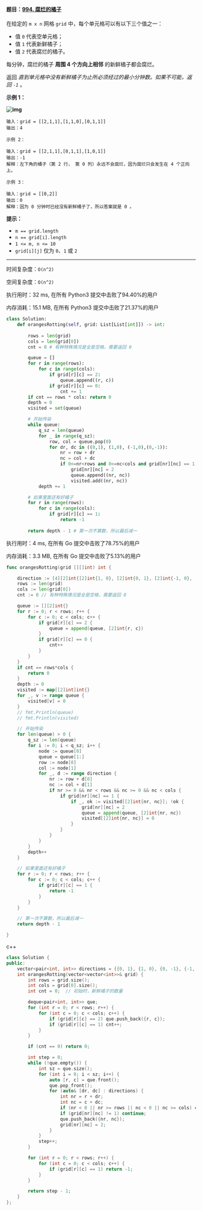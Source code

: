 #### 题目：[994. 腐烂的橘子](https://leetcode-cn.com/problems/rotting-oranges/)

在给定的 `m x n` 网格 `grid` 中，每个单元格可以有以下三个值之一：

- 值 `0` 代表空单元格；
- 值 `1` 代表新鲜橘子；
- 值 `2` 代表腐烂的橘子。

每分钟，腐烂的橘子 **周围 4 个方向上相邻** 的新鲜橘子都会腐烂。

返回 *直到单元格中没有新鲜橘子为止所必须经过的最小分钟数。如果不可能，返回 `-1`* 。

**示例 1：**

**![img](https://assets.leetcode-cn.com/aliyun-lc-upload/uploads/2019/02/16/oranges.png)**

```
输入：grid = [[2,1,1],[1,1,0],[0,1,1]]
输出：4
```

```
示例 2：

输入：grid = [[2,1,1],[0,1,1],[1,0,1]]
输出：-1
解释：左下角的橘子（第 2 行， 第 0 列）永远不会腐烂，因为腐烂只会发生在 4 个正向上。

示例 3：

输入：grid = [[0,2]]
输出：0
解释：因为 0 分钟时已经没有新鲜橘子了，所以答案就是 0 。

```

**提示：**

- `m == grid.length`
- `n == grid[i].length`
- `1 <= m, n <= 10`
- `grid[i][j]` 仅为 `0`、`1` 或 `2`



---



时间复杂度：`O(n^2)`

空间复杂度：`O(n^2)`

执行用时：32 ms, 在所有 Python3 提交中击败了94.40%的用户

内存消耗：15.1 MB, 在所有 Python3 提交中击败了21.37%的用户

```python
class Solution:
    def orangesRotting(self, grid: List[List[int]]) -> int:
        
        rows = len(grid)
        cols = len(grid[0])
        cnt = 0 # 有种特殊情况是全是空格，需要返回 0

        queue = []
        for r in range(rows):
            for c in range(cols):
                if grid[r][c] == 2:
                    queue.append((r, c))
                if grid[r][c] == 0:
                    cnt += 1
        if cnt == rows * cols: return 0
        depth = 0
        visited = set(queue)

        # 开始传染
        while queue:
            q_sz = len(queue)
            for _ in range(q_sz):
                row, col = queue.pop(0)
                for dr, dc in ((0,1), (1,0), (-1,0),(0,-1)):
                    nr = row + dr
                    nc = col + dc
                    if 0<=nr<rows and 0<=nc<cols and grid[nr][nc] == 1 and (nr, nc) not in visited:
                        grid[nr][nc] = 2
                        queue.append((nr, nc))
                        visited.add((nr, nc))
            depth += 1

        # 如果里面还有好橘子
        for r in range(rows):
            for c in range(cols):
                if grid[r][c] == 1:
                    return -1
                    
        return depth - 1 # 第一次不算数，所以最后减一
```

执行用时：4 ms, 在所有 Go 提交中击败了78.75%的用户

内存消耗：3.3 MB, 在所有 Go 提交中击败了5.13%的用户

```go
func orangesRotting(grid [][]int) int {

	direction := [4][2]int{[2]int{1, 0}, [2]int{0, 1}, [2]int{-1, 0}, [2]int{0, -1}}
	rows := len(grid)
	cols := len(grid[0])
	cnt := 0 // 有种特殊情况是全是空格，需要返回 0

	queue := [][2]int{}
	for r := 0; r < rows; r++ {
		for c := 0; c < cols; c++ {
			if grid[r][c] == 2 {
				queue = append(queue, [2]int{r, c})
			}
			if grid[r][c] == 0 {
				cnt++
			}
		}
	}
	if cnt == rows*cols {
		return 0
	}
	depth := 0
	visited := map[[2]int]int{}
	for _, v := range queue {
		visited[v] = 0
	}
	// fmt.Println(queue)
	// fmt.Println(visited)

	// 开始传染
	for len(queue) > 0 {
		q_sz := len(queue)
		for i := 0; i < q_sz; i++ {
			node := queue[0]
			queue = queue[1:]
			row := node[0]
			col := node[1]
			for _, d := range direction {
				nr := row + d[0]
				nc := col + d[1]
				if nr >= 0 && nr < rows && nc >= 0 && nc < cols {
					if grid[nr][nc] == 1 {
						if _, ok := visited[[2]int{nr, nc}]; !ok {
							grid[nr][nc] = 2
							queue = append(queue, [2]int{nr, nc})
							visited[[2]int{nr, nc}] = 0
						}
					}
				}
			}
		}
		depth++
	}

	// 如果里面还有好橘子
	for r := 0; r < rows; r++ {
		for c := 0; c < cols; c++ {
			if grid[r][c] == 1 {
				return -1
			}
		}
	}

	// 第一次不算数，所以最后减一
	return depth - 1

}
```

c++

```c++
class Solution {
public:
    vector<pair<int, int>> directions = {{0, 1}, {1, 0}, {0, -1}, {-1, 0}};
    int orangesRotting(vector<vector<int>>& grid) {
        int rows = grid.size();
        int cols = grid[0].size();
        int cnt = 0;  // 初始时，新鲜橘子的数量

        deque<pair<int, int>> que;
        for (int r = 0; r < rows; r++) {
            for (int c = 0; c < cols; c++) {
                if (grid[r][c] == 2) que.push_back({r, c});
                if (grid[r][c] == 1) cnt++;
            }
        }

        if (cnt == 0) return 0;

        int step = 0;
        while (!que.empty()) {
            int sz = que.size();
            for (int i = 0; i < sz; i++) {
                auto [r, c] = que.front();
                que.pop_front();
                for (auto& [dr, dc] : directions) {
                    int nr = r + dr;
                    int nc = c + dc;
                    if (nr < 0 || nr >= rows || nc < 0 || nc >= cols) continue;
                    if (grid[nr][nc] != 1) continue;
                    que.push_back({nr, nc});
                    grid[nr][nc] = 2;
                }
            }
            step++;
        }

        for (int r = 0; r < rows; r++) {
            for (int c = 0; c < cols; c++) {
                if (grid[r][c] == 1) return -1;
            }
        }

        return step - 1;
    }
};
```

